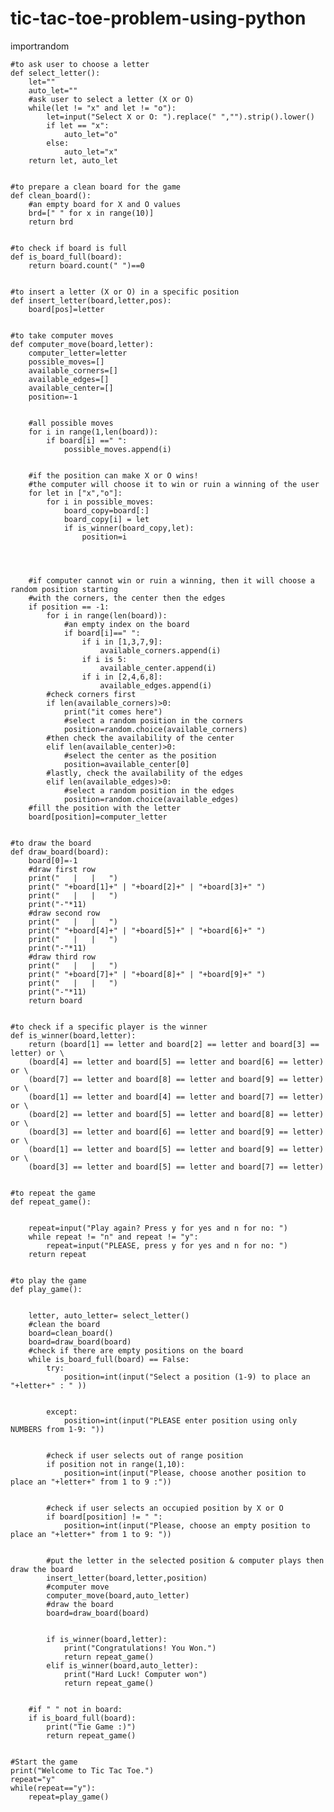 # tic-tac-toe-problem-using-python
importrandom
	

	#to ask user to choose a letter
	def select_letter():
	    let=""
	    auto_let=""
	    #ask user to select a letter (X or O)
	    while(let != "x" and let != "o"):
	        let=input("Select X or O: ").replace(" ","").strip().lower()
	        if let == "x":
	            auto_let="o"
	        else:
	            auto_let="x"
	    return let, auto_let
	

	#to prepare a clean board for the game
	def clean_board():
	    #an empty board for X and O values
	    brd=[" " for x in range(10)]
	    return brd
	

	#to check if board is full
	def is_board_full(board):
	    return board.count(" ")==0
	

	#to insert a letter (X or O) in a specific position
	def insert_letter(board,letter,pos):
	    board[pos]=letter
	

	#to take computer moves
	def computer_move(board,letter):
	    computer_letter=letter
	    possible_moves=[]
	    available_corners=[]
	    available_edges=[]
	    available_center=[]
	    position=-1
	

	    #all possible moves
	    for i in range(1,len(board)):
	        if board[i] ==" ":
	            possible_moves.append(i)
	

	    #if the position can make X or O wins!
	    #the computer will choose it to win or ruin a winning of the user
	    for let in ["x","o"]:
	        for i in possible_moves:
	            board_copy=board[:]
	            board_copy[i] = let
	            if is_winner(board_copy,let):
	                position=i
	

	

	    #if computer cannot win or ruin a winning, then it will choose a random position starting
	    #with the corners, the center then the edges
	    if position == -1:
	        for i in range(len(board)):
	            #an empty index on the board
	            if board[i]==" ":
	                if i in [1,3,7,9]:
	                    available_corners.append(i)
	                if i is 5:
	                    available_center.append(i)
	                if i in [2,4,6,8]:
	                    available_edges.append(i)
	        #check corners first
	        if len(available_corners)>0:
	            print("it comes here")
	            #select a random position in the corners
	            position=random.choice(available_corners)
	        #then check the availability of the center
	        elif len(available_center)>0:
	            #select the center as the position
	            position=available_center[0]
	        #lastly, check the availability of the edges
	        elif len(available_edges)>0:
	            #select a random position in the edges
	            position=random.choice(available_edges)
	    #fill the position with the letter
	    board[position]=computer_letter
	

	#to draw the board
	def draw_board(board):
	    board[0]=-1
	    #draw first row
	    print("   |   |   ")
	    print(" "+board[1]+" | "+board[2]+" | "+board[3]+" ")
	    print("   |   |   ")
	    print("-"*11)
	    #draw second row
	    print("   |   |   ")
	    print(" "+board[4]+" | "+board[5]+" | "+board[6]+" ")
	    print("   |   |   ")
	    print("-"*11)
	    #draw third row
	    print("   |   |   ")
	    print(" "+board[7]+" | "+board[8]+" | "+board[9]+" ")
	    print("   |   |   ")
	    print("-"*11)
	    return board
	

	#to check if a specific player is the winner
	def is_winner(board,letter):
	    return (board[1] == letter and board[2] == letter and board[3] == letter) or \
	    (board[4] == letter and board[5] == letter and board[6] == letter) or \
	    (board[7] == letter and board[8] == letter and board[9] == letter) or \
	    (board[1] == letter and board[4] == letter and board[7] == letter) or \
	    (board[2] == letter and board[5] == letter and board[8] == letter) or \
	    (board[3] == letter and board[6] == letter and board[9] == letter) or \
	    (board[1] == letter and board[5] == letter and board[9] == letter) or \
	    (board[3] == letter and board[5] == letter and board[7] == letter)
	

	#to repeat the game
	def repeat_game():
	

	    repeat=input("Play again? Press y for yes and n for no: ")
	    while repeat != "n" and repeat != "y":
	        repeat=input("PLEASE, press y for yes and n for no: ")
	    return repeat
	

	#to play the game
	def play_game():
	

	    letter, auto_letter= select_letter()
	    #clean the board
	    board=clean_board()
	    board=draw_board(board)
	    #check if there are empty positions on the board
	    while is_board_full(board) == False:
	        try:
	            position=int(input("Select a position (1-9) to place an "+letter+" : " ))
	

	        except:
	            position=int(input("PLEASE enter position using only NUMBERS from 1-9: "))
	

	        #check if user selects out of range position
	        if position not in range(1,10):
	            position=int(input("Please, choose another position to place an "+letter+" from 1 to 9 :"))
	

	        #check if user selects an occupied position by X or O
	        if board[position] != " ":
	            position=int(input("Please, choose an empty position to place an "+letter+" from 1 to 9: "))
	

	        #put the letter in the selected position & computer plays then draw the board
	        insert_letter(board,letter,position)
	        #computer move
	        computer_move(board,auto_letter)
	        #draw the board
	        board=draw_board(board)
	

	        if is_winner(board,letter):
	            print("Congratulations! You Won.")
	            return repeat_game()
	        elif is_winner(board,auto_letter):
	            print("Hard Luck! Computer won")
	            return repeat_game()
	

	    #if " " not in board:
	    if is_board_full(board):
	        print("Tie Game :)")
	        return repeat_game()
	

	#Start the game
	print("Welcome to Tic Tac Toe.")
	repeat="y"
	while(repeat=="y"):
	    repeat=play_game()
